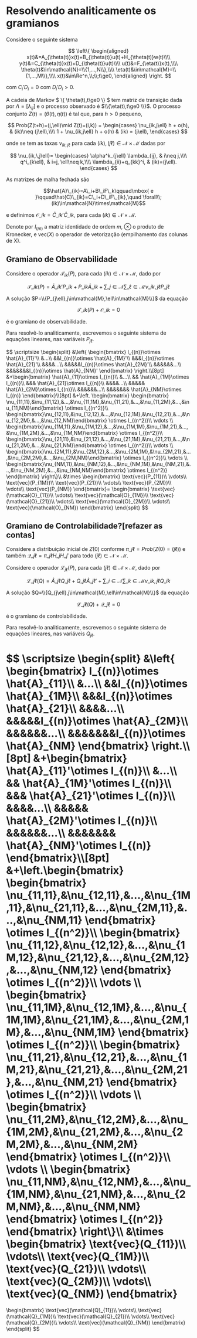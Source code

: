 <script>MathJax = {tex: {inlineMath: [['$', '$']]}, svg: {fontCache: 'global'}};</script>
<script type="text/javascript" id="MathJax-script" async src="https://cdn.jsdelivr.net/npm/mathjax@3/es5/tex-svg.js"> </script>

# Resolvendo analiticamente os gramianos

Considere o seguinte sistema

$$
\left\{
\begin{aligned}
x(t)&=A_{\theta(t)}x(t)+B_{\theta(t)}u(t)+H_{\theta(t)}w(t)\\\\
y(t)&=C_{\theta(t)}x(t)+D_{\theta(t)}u(t)\\\\
u(t)&=F_{\eta(t)}x(t),\\\\
\theta(t)&\in\mathcal{N}=\\{1,...,N\\},\\\\
\eta(t)&\in\mathcal{M}=\\{1,...,M\\},\\\\
x(t)&\in\Re^n,\\;\\;t\ge0,
\end{aligned}
\right.
$$

com $C_i'D_i=0$ com $D_i'D_i>0$.

A cadeia de Markov $ \\{ \theta(t),t\ge0 \\} $ tem matriz de transição dada por $\Lambda=[\lambda_{ij}]$ e o processo observado é $\\{\eta(t),t\ge0 \\}$. O processo conjunto $Z(t)=(\theta(t),\eta(t))$ é tal que, para $h>0$ pequeno,

$$
Prob(Z(t+h)=(j,\ell)\mid Z(t)=(i,k)) =
\begin{cases}
\nu_{ik,j\ell} h + o(h), & (ik)\neq (j\ell),\\\\
1 + \nu_{ik,j\ell} h + o(h) & (ik) = (j\ell),
\end{cases}
$$

onde se tem as taxas $\nu_{ik,j\ell}$ para cada $(ik),(j\ell)\in\mathcal{N}\times \mathcal{M}$ dadas por

$$
\nu_{ik,\,j\ell}=
\begin{cases}
\alpha^k_{j\ell} \lambda_{ij}, & i\neq j,\\\\
q^i_{k\ell}, & i=j, \ell\neq k,\\\\
\lambda_{ii}+q_{kk}^i, & (ik)=(j\ell).
\end{cases}
$$

As matrizes de malha fechada são

$$\hat{A}\_{ik}=A\_i+B\_iF\_k\qquad\mbox{ e }\qquad\hat{C}\_{ik}=C\_i+D\_iF\_{ik},\quad \forall\\; (ik)\in\mathcal{N}\times\mathcal{M}$$

e definimos $\mathcal{O}\_{ik}=\hat{C}\_{ik}'\hat{C}\_{ik}$, para cada $(ik)\in\mathcal{N}\times\mathcal{M}$.

Denote por $I_{(m)}$ a matriz identidade de ordem $m$, $\otimes$ o produto de Kronecker, e $\text{vec}(X)$ o operador de vetorização (empilhamento das colunas de X).

## Gramiano de Observabilidade

Considere o operador $\mathcal{T}_{ik}(P)$, para cada $(ik)\in\mathcal{N}\times\mathcal{M}$, dado por

$$
\mathcal{T}\_{ik}(P) = \hat{A}\_{ik}'P\_{ik} + P\_{ik}\hat{A}\_{ik} +
\sum\_{j\in\mathcal{N}} \sum\_{\ell\in\mathcal{M}} \nu\_{ik,j\ell} P\_{j\ell}
$$

A solução $P=\\{P_{j\ell},j\in\mathcal{M},\ell\in\mathcal{M}\\}$ da equação

$$
\mathcal{T}\_{ik}(P) + \mathcal{O}\_{ik} = 0
$$

é o gramiano de observabilidade.

Para resolvê-lo analiticamente, escrevemos o seguinte sistema de equações lineares, nas variáveis $P_{j\ell}$.

$$
\scriptsize
\begin{split}
&\left\{
  \begin{bmatrix}
  I_{(n)}\otimes \hat{A}\_{11}'\\\\
  &...\\\\
  &&I_{(n)}\otimes \hat{A}\_{1M}'\\\\
  &&&I_{(n)}\otimes \hat{A}\_{21}'\\\\
  &&&&...\\\\
  &&&&&I_{(n)}\otimes \hat{A}\_{2M}'\\\\
  &&&&&&...\\\\
  &&&&&&&I_{(n)}\otimes \hat{A}\_{NM}'
  \end{bmatrix}
\right.\\\\[8pt]
&+\begin{bmatrix}
\hat{A}\_{11}\otimes I_{(n)}\\\\
  &...\\\\
  && \hat{A}\_{1M}\otimes I_{(n)}\\\\
  &&& \hat{A}\_{21}\otimes I_{(n)}\\\\
  &&&&...\\\\
  &&&&& \hat{A}\_{2M}\otimes I_{(n)}\\\\
  &&&&&&...\\\\
  &&&&&&& \hat{A}\_{NM}\otimes I_{(n)}
\end{bmatrix}\\\\[8pt]
&+\left.
  \begin{bmatrix}
\begin{bmatrix}
\nu\_{11,11},&\nu\_{11,12},&...,&\nu\_{11,1M},&\nu\_{11,21},&...,&\nu\_{11,2M},&...,&\nu\_{11,NM}\end{bmatrix}
\otimes I_{(n^2)}\\\\
\begin{bmatrix}\nu\_{12,11},&\nu\_{12,12},&...,&\nu\_{12,1M},&\nu\_{12,21},&...,&\nu\_{12,2M},&...,&\nu\_{12,NM}\end{bmatrix}
\otimes I_{(n^2)}\\\\
\vdots \\\\
\begin{bmatrix}\nu\_{1M,11},&\nu\_{1M,12},&...,&\nu\_{1M,1M},&\nu\_{1M,21},&...,&\nu\_{1M,2M},&...,&\nu\_{1M,NM}\end{bmatrix}
\otimes I_{(n^2)}\\\\
\begin{bmatrix}\nu\_{21,11},&\nu\_{21,12},&...,&\nu\_{21,1M},&\nu\_{21,21},&...,&\nu\_{21,2M},&...,&\nu\_{21,NM}\end{bmatrix}
\otimes I_{(n^2)}\\\\
\vdots \\\\
\begin{bmatrix}\nu\_{2M,11},&\nu\_{2M,12},&...,&\nu\_{2M,1M},&\nu\_{2M,21},&...,&\nu\_{2M,2M},&...,&\nu\_{2M,NM}\end{bmatrix}
\otimes I_{(n^2)}\\\\
\vdots \\\\
\begin{bmatrix}\nu\_{NM,11},&\nu\_{NM,12},&...,&\nu\_{NM,1M},&\nu\_{NM,21},&...,&\nu\_{NM,2M},&...,&\nu\_{NM,NM}\end{bmatrix}
\otimes I_{(n^2)}
\end{bmatrix}
\right\\}\\\\
&\times
\begin{bmatrix}
\text{vec}(P\_{11})\\\\
\vdots\\\\
\text{vec}(P\_{1M})\\\\
\text{vec}(P\_{21})\\\\
\vdots\\\\
\text{vec}(P\_{2M})\\\\
\vdots\\\\
\text{vec}(P\_{NM})
\end{bmatrix}=
\begin{bmatrix}
\text{vec}(\mathcal{O}\_{11})\\\\
\vdots\\\\
\text{vec}(\mathcal{O}\_{1M})\\\\
\text{vec}(\mathcal{O}\_{21})\\\\
\vdots\\\\
\text{vec}(\mathcal{O}\_{2M})\\\\
\vdots\\\\
\text{vec}(\mathcal{O}\_{NM})
\end{bmatrix}
\end{split}
$$

## Gramiano de Controlabilidade?[refazer as contas]

Considere a distribuição inicial de $Z(0)$ conforme $\pi\_{j\ell}=Prob(Z(0)=(j\ell))$ e também $\mathcal{Q}\_{j\ell}=\pi\_{j\ell}H\_jH\_j'$ para todo $(j\ell)\in\mathcal{N}\times\mathcal{M}$.

Considere o operador $\mathcal{L}_{j\ell}(P)$, para cada $(j\ell)\in\mathcal{N}\times\mathcal{M}$, dado por

$$
\mathcal{L}\_{j\ell}(Q) = \hat{A}\_{j\ell}Q\_{j\ell} + Q\_{j\ell}\hat{A}\_{j\ell}' +
\sum\_{i\in\mathcal{N}} \sum\_{k\in\mathcal{M}} \nu\_{ik,j\ell} Q\_{ik}
$$

A solução $Q=\\{Q_{j\ell},j\in\mathcal{M},\ell\in\mathcal{M}\\}$ da equação

$$
\mathcal{L}\_{j\ell}(Q) + \mathcal{Q}\_{j\ell} = 0
$$

é o gramiano de controlabilidade.

Para resolvê-lo analiticamente, escrevemos o seguinte sistema de equações lineares, nas variáveis $Q_{j\ell}$.

$$
\scriptsize
\begin{split}
  &\left\{
    \begin{bmatrix}
      I_{(n)}\otimes \hat{A}\_{11}\\\\
      &...\\\\
      &&I_{(n)}\otimes \hat{A}\_{1M}\\\\
      &&&I_{(n)}\otimes \hat{A}\_{21}\\\\
      &&&&...\\\\
      &&&&&I_{(n)}\otimes \hat{A}\_{2M}\\\\
      &&&&&&...\\\\
      &&&&&&&I_{(n)}\otimes \hat{A}\_{NM}
    \end{bmatrix}
  \right.\\\\[8pt]
  &+\begin{bmatrix}
    \hat{A}\_{11}'\otimes I_{(n)}\\\\
      &...\\\\
      && \hat{A}\_{1M}'\otimes I_{(n)}\\\\
      &&& \hat{A}\_{21}'\otimes I_{(n)}\\\\
      &&&&...\\\\
      &&&&& \hat{A}\_{2M}'\otimes I_{(n)}\\\\
      &&&&&&...\\\\
      &&&&&&& \hat{A}\_{NM}'\otimes I_{(n)}
  \end{bmatrix}\\\\[8pt]
  &+\left.\begin{bmatrix}
      \begin{bmatrix}
        \nu\_{11,11},&\nu\_{12,11},&...,&\nu\_{1M,11},&\nu\_{21,11},&...,&\nu\_{2M,11},&...,&\nu\_{NM,11}
      \end{bmatrix}
      \otimes I_{(n^2)}\\\\
      \begin{bmatrix}
        \nu\_{11,12},&\nu\_{12,12},&...,&\nu\_{1M,12},&\nu\_{21,12},&...,&\nu\_{2M,12},&...,&\nu\_{NM,12}
      \end{bmatrix}
      \otimes I_{(n^2)}\\\\
      \vdots \\\\
      \begin{bmatrix}
         \nu\_{11,1M},&\nu\_{12,1M},&...,&\nu\_{1M,1M},&\nu\_{21,1M},&...,&\nu\_{2M,1M},&...,&\nu\_{NM,1M}
      \end{bmatrix}
      \otimes I_{(n^2)}\\\\
      \begin{bmatrix}
          \nu\_{11,21},&\nu\_{12,21},&...,&\nu\_{1M,21},&\nu\_{21,21},&...,&\nu\_{2M,21},&...,&\nu\_{NM,21}
      \end{bmatrix}
      \otimes I_{(n^2)}\\\\
      \vdots \\\\
      \begin{bmatrix}
          \nu\_{11,2M},&\nu\_{12,2M},&...,&\nu\_{1M,2M},&\nu\_{21,2M},&...,&\nu\_{2M,2M},&...,&\nu\_{NM,2M}
      \end{bmatrix}
      \otimes I_{(n^2)}\\\\
      \vdots \\\\
      \begin{bmatrix}
          \nu\_{11,NM},&\nu\_{12,NM},&...,&\nu\_{1M,NM},&\nu\_{21,NM},&...,&\nu\_{2M,NM},&...,&\nu\_{NM,NM}
      \end{bmatrix}
      \otimes I_{(n^2)}
    \end{bmatrix}
  \right\\}\\\\
  &\times
  \begin{bmatrix}
      \text{vec}(Q\_{11})\\\\
      \vdots\\\\
      \text{vec}(Q\_{1M})\\\\
      \text{vec}(Q\_{21})\\\\
      \vdots\\\\
      \text{vec}(Q\_{2M})\\\\
      \vdots\\\\
      \text{vec}(Q\_{NM})
  \end{bmatrix}
  =
  \begin{bmatrix}
      \text{vec}(\mathcal{Q}\_{11})\\\\
      \vdots\\\\
      \text{vec}(\mathcal{Q}\_{1M})\\\\
      \text{vec}(\mathcal{Q}\_{21})\\\\
      \vdots\\\\
      \text{vec}(\mathcal{Q}\_{2M})\\\\
      \vdots\\\\
      \text{vec}(\mathcal{Q}\_{NM})
  \end{bmatrix}
\end{split}
$$
